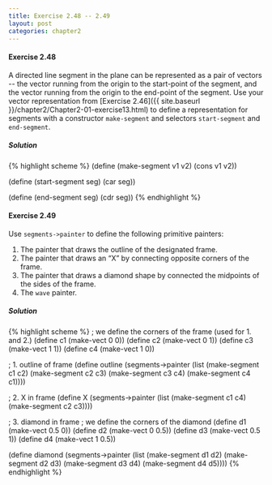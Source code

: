 ```yaml
---
title: Exercise 2.48 -- 2.49
layout: post
categories: chapter2
---
```


<a name="Ex2.48"> </a>
#### Exercise 2.48

A directed line segment in the plane can be represented as a pair of
vectors -- the vector running from the origin to the start-point of
the segment, and the vector running from the origin to the end-point
of the segment. Use your vector representation from
[Exercise 2.46]({{ site.baseurl }}/chapter2/Chapter2-01-exercise13.html)
to define a representation for segments with a constructor
`make-segment` and selectors `start-segment` and `end-segment`.

##### Solution

{% highlight scheme %}
(define (make-segment v1 v2)
  (cons v1 v2))

(define (start-segment seg)
  (car seg))

(define (end-segment seg)
  (cdr seg))
{% endhighlight %}

<a name="Ex2.49"> </a>
#### Exercise 2.49

Use `segments->painter` to define the following primitive painters:

1. The painter that draws the outline of the designated frame.
2. The painter that draws an “X” by connecting opposite corners of the
   frame.
3. The painter that draws a diamond shape by connected the midpoints
   of the sides of the frame.
4. The `wave` painter.

##### Solution

{% highlight scheme %}
; we define the corners of the frame (used for 1. and 2.)
(define c1 (make-vect 0 0))
(define c2 (make-vect 0 1))
(define c3 (make-vect 1 1))
(define c4 (make-vect 1 0))

; 1. outline of frame
(define outline
  (segments->painter (list (make-segment c1 c2)
                           (make-segment c2 c3)
                           (make-segment c3 c4)
                           (make-segment c4 c1))))

; 2. X in frame
(define X
  (segments->painter (list (make-segment c1 c4)
                           (make-segment c2 c3))))

; 3. diamond in frame
; we define the corners of the diamond
(define d1 (make-vect 0.5 0))
(define d2 (make-vect 0 0.5))
(define d3 (make-vect 0.5 1))
(define d4 (make-vect 1 0.5))

(define diamond
  (segments->painter (list (make-segment d1 d2)
                           (make-segment d2 d3)
                           (make-segment d3 d4)
                           (make-segment d4 d5))))
{% endhighlight %}
